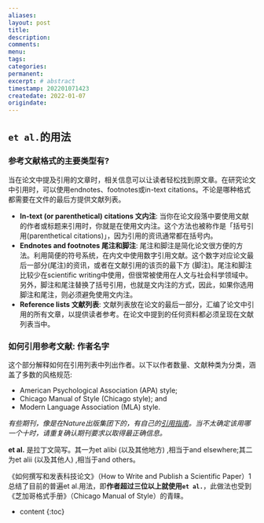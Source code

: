 ```yaml
---
aliases:
layout: post
title:
description:
comments:
menu:
tags: 
categories:
permanent: 
excerpt: # abstract
timestamp: 202201071423
createdate: 2022-01-07
origindate: 
---
```


## `et al.`的用法

### 参考文献格式的主要类型有?

当在论文中提及引用的文章时，相关信息可以让读者轻松找到原文章。在研究论文中引用时，可以使用endnotes、footnotes或in-text citations。不论是哪种格式都需要在文件的最后方提供文献列表。

-   **In-text (or parenthetical) citations 文内注**: 当你在论文段落中要使用文献的作者或标题来引用时，你就是在使用文内注。这个方法也被称作是「括号引用(parenthetical citations)」，因为引用的资讯通常都在括号内。
-   **Endnotes and footnotes 尾注和脚注**: 尾注和脚注是简化论文很方便的方法。利用简便的符号系统，在内文中使用数字引用文献。这个数字对应论文最后一部分(尾注)的资讯，或者在文献引用的该页的最下方 (脚注)。尾注和脚注比较少在scientific writing中使用，但很常被使用在人文与社会科学领域中。 另外，脚注和尾注替换了括号引用，也就是文内注的方式，因此，如果你选用脚注和尾注，则必须避免使用文内注。
-   **Reference lists 文献列表**: 文献列表放在论文的最后一部分，汇编了论文中引用的所有文章，以提供读者参考。在论文中提到的任何资料都必须呈现在文献列表当中。

### 如何引用参考文献: 作者名字

这个部分解释如何在引用列表中列出作者。以下以作者数量、文献种类为分类，涵盖了多数的风格规范:

-   American Psychological Association (APA) style;
-   Chicago Manual of Style (Chicago style); and
-   Modern Language Association (MLA) style.

*有些期刊，像是在Nature出版集团下的，有自己的[引用指南](http://www.nature.com/nature/authors/gta/index.html#a5.4)。当不太确定该用哪一个十时，请重复确认期刊要求以取得最正确信息。*

**et al.** 是拉丁文简写。其一为et alibi (以及其他地方) ,相当于and elsewhere;其二为et alii (以及其他人) ,相当于and others。

《如何撰写和发表科技论文》（How to Write and Publish a Scientific Paper）1总结了目前的普遍et al.用法，即**作者超过三位以上就使用`et al.`**，此做法也受到《芝加哥格式手册》（Chicago Manual of Style）的青睐。

* content
 {:toc}


